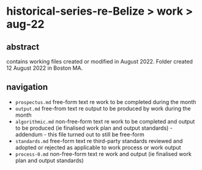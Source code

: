 # historical-series-re-Belize > work > aug-22

## abstract

contains working files created or modified in August 2022. Folder created 12 August 2022 in Boston MA.

## navigation

- `prospectus.md` free-form text re work to be completed during the month
- `output.md` free-from text re output to be produced by work during the month
- `algorithmic.md` non-free-form text re work to be completed and output to be produced (ie finalised work plan and output standards) - addendum - this file turned out to still be free-form
- `standards.md` free-form text re third-party standards reviewed and adopted or rejected as applicable to work process or work output
- `process-0.md` non-free-form text re work and output (ie finalised work plan and output standards)
